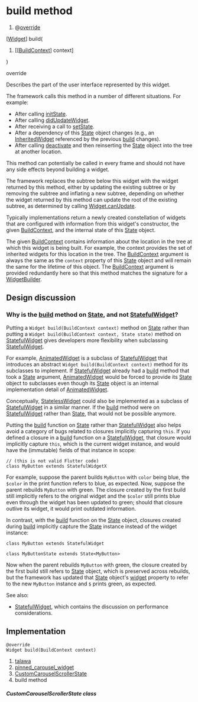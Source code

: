 
<div>

# build method

</div>


<div>

1.  @[override](https://api.flutter.dev/flutter/dart-core/override-constant.html)

</div>

[[Widget](https://api.flutter.dev/flutter/widgets/Widget-class.html)]
build(

1.  [[[BuildContext](https://api.flutter.dev/flutter/widgets/BuildContext-class.md)]
    context]

)


override




Describes the part of the user interface represented by this widget.

The framework calls this method in a number of different situations. For
example:

-   After calling
    [initState](https://api.flutter.dev/flutter/widgets/State/initState.html).
-   After calling
    [didUpdateWidget](https://api.flutter.dev/flutter/widgets/State/didUpdateWidget.html).
-   After receiving a call to
    [setState](https://api.flutter.dev/flutter/widgets/State/setState.html).
-   After a dependency of this
    [State](https://api.flutter.dev/flutter/widgets/State-class.html)
    object changes (e.g., an
    [InheritedWidget](https://api.flutter.dev/flutter/widgets/InheritedWidget-class.md)
    referenced by the previous
    [build](../../widgets_pinned_carousel_widget/CustomCarouselScrollerState/build.md)
    changes).
-   After calling
    [deactivate](https://api.flutter.dev/flutter/widgets/State/deactivate.html)
    and then reinserting the
    [State](https://api.flutter.dev/flutter/widgets/State-class.html)
    object into the tree at another location.

This method can potentially be called in every frame and should not have
any side effects beyond building a widget.

The framework replaces the subtree below this widget with the widget
returned by this method, either by updating the existing subtree or by
removing the subtree and inflating a new subtree, depending on whether
the widget returned by this method can update the root of the existing
subtree, as determined by calling
[Widget.canUpdate](https://api.flutter.dev/flutter/widgets/Widget/canUpdate.html).

Typically implementations return a newly created constellation of
widgets that are configured with information from this widget\'s
constructor, the given
[BuildContext](https://api.flutter.dev/flutter/widgets/BuildContext-class.html),
and the internal state of this
[State](https://api.flutter.dev/flutter/widgets/State-class.html)
object.

The given
[BuildContext](https://api.flutter.dev/flutter/widgets/BuildContext-class.html)
contains information about the location in the tree at which this widget
is being built. For example, the context provides the set of inherited
widgets for this location in the tree. The
[BuildContext](https://api.flutter.dev/flutter/widgets/BuildContext-class.html)
argument is always the same as the `context` property of this
[State](https://api.flutter.dev/flutter/widgets/State-class.html) object
and will remain the same for the lifetime of this object. The
[BuildContext](https://api.flutter.dev/flutter/widgets/BuildContext-class.html)
argument is provided redundantly here so that this method matches the
signature for a
[WidgetBuilder](https://api.flutter.dev/flutter/widgets/WidgetBuilder.html).

## Design discussion

### Why is the [build](../../widgets_pinned_carousel_widget/CustomCarouselScrollerState/build.md) method on [State](https://api.flutter.dev/flutter/widgets/State-class.html), and not [StatefulWidget](https://api.flutter.dev/flutter/widgets/StatefulWidget-class.html)?

Putting a `Widget build(BuildContext context)` method on
[State](https://api.flutter.dev/flutter/widgets/State-class.html) rather
than putting a `Widget build(BuildContext context, State state)` method
on
[StatefulWidget](https://api.flutter.dev/flutter/widgets/StatefulWidget-class.html)
gives developers more flexibility when subclassing
[StatefulWidget](https://api.flutter.dev/flutter/widgets/StatefulWidget-class.html).

For example,
[AnimatedWidget](https://api.flutter.dev/flutter/widgets/AnimatedWidget-class.html)
is a subclass of
[StatefulWidget](https://api.flutter.dev/flutter/widgets/StatefulWidget-class.html)
that introduces an abstract `Widget build(BuildContext context)` method
for its subclasses to implement. If
[StatefulWidget](https://api.flutter.dev/flutter/widgets/StatefulWidget-class.html)
already had a
[build](../../widgets_pinned_carousel_widget/CustomCarouselScrollerState/build.md)
method that took a
[State](https://api.flutter.dev/flutter/widgets/State-class.html)
argument,
[AnimatedWidget](https://api.flutter.dev/flutter/widgets/AnimatedWidget-class.html)
would be forced to provide its
[State](https://api.flutter.dev/flutter/widgets/State-class.html) object
to subclasses even though its
[State](https://api.flutter.dev/flutter/widgets/State-class.html) object
is an internal implementation detail of
[AnimatedWidget](https://api.flutter.dev/flutter/widgets/AnimatedWidget-class.html).

Conceptually,
[StatelessWidget](https://api.flutter.dev/flutter/widgets/StatelessWidget-class.html)
could also be implemented as a subclass of
[StatefulWidget](https://api.flutter.dev/flutter/widgets/StatefulWidget-class.html)
in a similar manner. If the
[build](../../widgets_pinned_carousel_widget/CustomCarouselScrollerState/build.md)
method were on
[StatefulWidget](https://api.flutter.dev/flutter/widgets/StatefulWidget-class.html)
rather than
[State](https://api.flutter.dev/flutter/widgets/State-class.html), that
would not be possible anymore.

Putting the
[build](../../widgets_pinned_carousel_widget/CustomCarouselScrollerState/build.md)
function on
[State](https://api.flutter.dev/flutter/widgets/State-class.html) rather
than
[StatefulWidget](https://api.flutter.dev/flutter/widgets/StatefulWidget-class.html)
also helps avoid a category of bugs related to closures implicitly
capturing `this`. If you defined a closure in a
[build](../../widgets_pinned_carousel_widget/CustomCarouselScrollerState/build.md)
function on a
[StatefulWidget](https://api.flutter.dev/flutter/widgets/StatefulWidget-class.html),
that closure would implicitly capture `this`, which is the current
widget instance, and would have the (immutable) fields of that instance
in scope:

``` language-dart
// (this is not valid Flutter code)
class MyButton extends StatefulWidgetX 
```

For example, suppose the parent builds `MyButton` with `color` being
blue, the `$color` in the print function refers to blue, as expected.
Now, suppose the parent rebuilds `MyButton` with green. The closure
created by the first build still implicitly refers to the original
widget and the `$color` still prints blue even through the widget has
been updated to green; should that closure outlive its widget, it would
print outdated information.

In contrast, with the
[build](../../widgets_pinned_carousel_widget/CustomCarouselScrollerState/build.md)
function on the
[State](https://api.flutter.dev/flutter/widgets/State-class.html)
object, closures created during
[build](../../widgets_pinned_carousel_widget/CustomCarouselScrollerState/build.md)
implicitly capture the
[State](https://api.flutter.dev/flutter/widgets/State-class.html)
instance instead of the widget instance:

``` language-dart
class MyButton extends StatefulWidget 

class MyButtonState extends State<MyButton> 
```

Now when the parent rebuilds `MyButton` with green, the closure created
by the first build still refers to
[State](https://api.flutter.dev/flutter/widgets/State-class.html)
object, which is preserved across rebuilds, but the framework has
updated that
[State](https://api.flutter.dev/flutter/widgets/State-class.html)
object\'s
[widget](https://api.flutter.dev/flutter/widgets/State/widget.html)
property to refer to the new `MyButton` instance and `$`
prints green, as expected.

See also:

-   [StatefulWidget](https://api.flutter.dev/flutter/widgets/StatefulWidget-class.html),
    which contains the discussion on performance considerations.



## Implementation

``` language-dart
@override
Widget build(BuildContext context) 
```







1.  [talawa](../../index.md)
2.  [pinned_carousel_widget](../../widgets_pinned_carousel_widget/)
3.  [CustomCarouselScrollerState](../../widgets_pinned_carousel_widget/CustomCarouselScrollerState-class.md)
4.  build method

##### CustomCarouselScrollerState class







